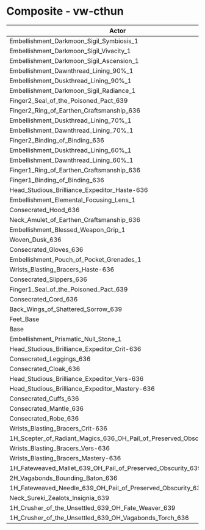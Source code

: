 # Composite - vw-cthun
| Actor | DPS | Increase |
|---|:---:|:---:|
|Embellishment_Darkmoon_Sigil_Symbiosis_1|1303439|1.50%|
|Embellishment_Darkmoon_Sigil_Vivacity_1|1303009|1.47%|
|Embellishment_Darkmoon_Sigil_Ascension_1|1300285|1.26%|
|Embellishment_Dawnthread_Lining_90%_1|1293465|0.73%|
|Embellishment_Duskthread_Lining_90%_1|1293270|0.71%|
|Embellishment_Darkmoon_Sigil_Radiance_1|1292063|0.62%|
|Finger2_Seal_of_the_Poisoned_Pact_639|1291341|0.56%|
|Finger2_Ring_of_Earthen_Craftsmanship_636|1291159|0.55%|
|Embellishment_Duskthread_Lining_70%_1|1291134|0.55%|
|Embellishment_Dawnthread_Lining_70%_1|1291059|0.54%|
|Finger2_Binding_of_Binding_636|1290944|0.53%|
|Embellishment_Duskthread_Lining_60%_1|1290089|0.47%|
|Embellishment_Dawnthread_Lining_60%_1|1289947|0.45%|
|Finger1_Ring_of_Earthen_Craftsmanship_636|1289938|0.45%|
|Finger1_Binding_of_Binding_636|1289892|0.45%|
|Head_Studious_Brilliance_Expeditor_Haste-636|1289717|0.44%|
|Embellishment_Elemental_Focusing_Lens_1|1288470|0.34%|
|Consecrated_Hood_636|1287458|0.26%|
|Neck_Amulet_of_Earthen_Craftsmanship_636|1287089|0.23%|
|Embellishment_Blessed_Weapon_Grip_1|1286923|0.22%|
|Woven_Dusk_636|1286368|0.18%|
|Consecrated_Gloves_636|1286305|0.17%|
|Embellishment_Pouch_of_Pocket_Grenades_1|1286133|0.16%|
|Wrists_Blasting_Bracers_Haste-636|1285138|0.08%|
|Consecrated_Slippers_636|1284614|0.04%|
|Finger1_Seal_of_the_Poisoned_Pact_639|1284556|0.03%|
|Consecrated_Cord_636|1284472|0.03%|
|Back_Wings_of_Shattered_Sorrow_639|1284408|0.02%|
|Feet_Base|1284236|0.01%|
|Base|1284115|0.00%|
|Embellishment_Prismatic_Null_Stone_1|1283678|-0.03%|
|Head_Studious_Brilliance_Expeditor_Crit-636|1283673|-0.03%|
|Consecrated_Leggings_636|1283261|-0.07%|
|Consecrated_Cloak_636|1283172|-0.07%|
|Head_Studious_Brilliance_Expeditor_Vers-636|1282780|-0.10%|
|Head_Studious_Brilliance_Expeditor_Mastery-636|1282389|-0.13%|
|Consecrated_Cuffs_636|1282313|-0.14%|
|Consecrated_Mantle_636|1281970|-0.17%|
|Consecrated_Robe_636|1281565|-0.20%|
|Wrists_Blasting_Bracers_Crit-636|1281275|-0.22%|
|1H_Scepter_of_Radiant_Magics_636_OH_Pail_of_Preserved_Obscurity_639|1280821|-0.26%|
|Wrists_Blasting_Bracers_Vers-636|1280781|-0.26%|
|Wrists_Blasting_Bracers_Mastery-636|1279539|-0.36%|
|1H_Fateweaved_Mallet_639_OH_Pail_of_Preserved_Obscurity_639|1278558|-0.43%|
|2H_Vagabonds_Bounding_Baton_636|1278369|-0.45%|
|1H_Fateweaved_Needle_639_OH_Pail_of_Preserved_Obscurity_639|1278276|-0.45%|
|Neck_Sureki_Zealots_Insignia_639|1243541|-3.16%|
|1H_Crusher_of_the_Unsettled_639_OH_Fate_Weaver_639|1097742|-14.51%|
|1H_Crusher_of_the_Unsettled_639_OH_Vagabonds_Torch_636|1094790|-14.74%|
